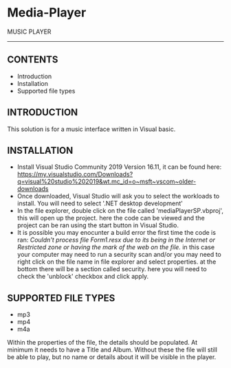 # Media-Player

MUSIC PLAYER 
****************

CONTENTS
-------------------------
* Introduction
* Installation
* Supported file types


INTRODUCTION 
-------------------------
This solution is for a music interface written in Visual basic.


INSTALLATION
-------------------------
* Install Visual Studio Community 2019 Version 16.11, it can be found here: https://my.visualstudio.com/Downloads?q=visual%20studio%202019&wt.mc_id=o~msft~vscom~older-downloads
* Once downloaded, Visual Studio will ask you to select the workloads to install. You will need to select '.NET desktop development'	 
* In the file explorer, double click on the file called 'mediaPlayerSP.vbproj', this will open up the project. here the code can be viewed and the project can be ran using the start button in Visual Studio. 
* It is possible you may enocunter a build error the first time the code is ran: *Couldn't process file Form1.resx due to its being in the Internet or Restricted zone or having the mark of the web on the file.* in this case your computer may need to run a security scan and/or you may need to right click on the file name in file explorer and select properties. at the bottom there will be a section called security. here you will need to check the 'unblock' checkbox and click apply.			



SUPPORTED FILE TYPES
-------------------------
* mp3
* mp4
* m4a

Within the properties of the file, the details should be populated. At minimum it needs to have a Title and Album.
Without these the file will still be able to play, but no name or details about it will be visible in the player.
